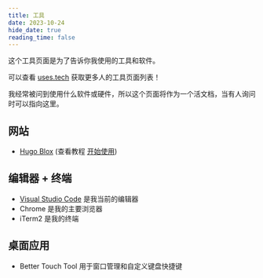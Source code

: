 ```yaml
---
title: 工具
date: 2023-10-24
hide_date: true
reading_time: false
---
```


这个工具页面是为了告诉你我使用的工具和软件。

可以查看 [uses.tech](https://uses.tech/) 获取更多人的工具页面列表！

我经常被问到使用什么软件或硬件，所以这个页面将作为一个活文档，当有人询问时可以指向这里。

## 网站

- [Hugo Blox](https://hugoblox.com) (查看教程 [开始使用](/blog/get-started/))

## 编辑器 + 终端

- [Visual Studio Code](https://code.visualstudio.com/) 是我当前的编辑器
- Chrome 是我的主要浏览器
- iTerm2 是我的终端

## 桌面应用

- Better Touch Tool 用于窗口管理和自定义键盘快捷键
